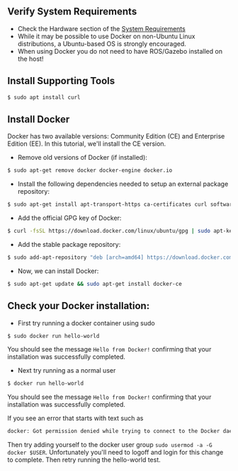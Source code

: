 ## Verify System Requirements ##

 * Check the Hardware section of the [System Requirements](https://github.com/osrf/vrx/wiki/system_requirements)
 * While it may be possible to use Docker on non-Ubuntu Linux distributions, a Ubuntu-based OS is strongly encouraged.
  * When using Docker you do not need to have ROS/Gazebo installed on the host!

## Install Supporting Tools ##

```bash
$ sudo apt install curl
```


## Install Docker ##

Docker has two available versions: Community Edition (CE) and Enterprise Edition (EE). In this tutorial, we'll install the CE version.

* Remove old versions of Docker (if installed):

```bash
$ sudo apt-get remove docker docker-engine docker.io
```

* Install the following dependencies needed to setup an external package repository:

```bash
$ sudo apt-get install apt-transport-https ca-certificates curl software-properties-common
```

* Add the official GPG key of Docker:

```bash
$ curl -fsSL https://download.docker.com/linux/ubuntu/gpg | sudo apt-key add -
```

* Add the stable package repository:

```bash
$ sudo add-apt-repository "deb [arch=amd64] https://download.docker.com/linux/ubuntu $(lsb_release -cs) stable"
```

* Now, we can install Docker:

```bash
$ sudo apt-get update && sudo apt-get install docker-ce
```

## Check your Docker installation:

 * First try running a docker container using sudo

```bash
$ sudo docker run hello-world
```

You should see the message `Hello from Docker!` confirming that your installation was successfully completed.

  * Next try running as a normal user

```bash
$ docker run hello-world
```

You should see the message `Hello from Docker!` confirming that your installation was successfully completed.

If you see an error that starts with text such as

```bash
docker: Got permission denied while trying to connect to the Docker daemon socket at unix:///var/run/dock
```

Then try adding yourself to the docker user group `sudo usermod -a -G docker $USER`.  Unfortunately you'll need to logoff and login for this change to complete.  Then retry running the hello-world test.